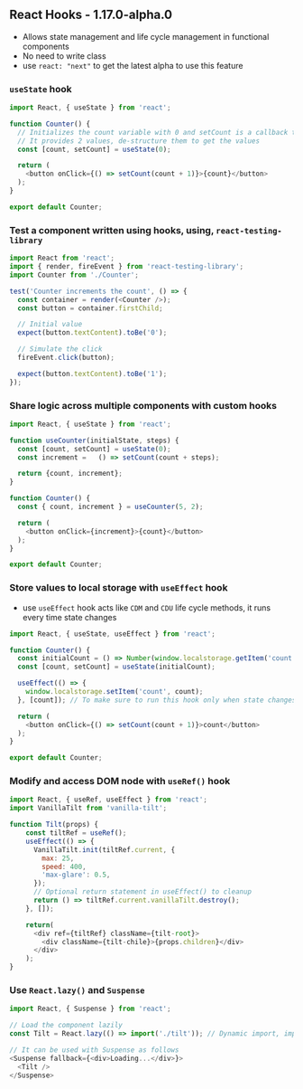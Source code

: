 ## React Hooks - 1.17.0-alpha.0
- Allows state management and life cycle management in functional components
- No need to write class
- use `react: "next"` to get the latest alpha to use this feature

### `useState` hook

```javascript
import React, { useState } from 'react';

function Counter() {
  // Initializes the count variable with 0 and setCount is a callback to update the state on click
  // It provides 2 values, de-structure them to get the values
  const [count, setCount] = useState(0);

  return (
    <button onClick={() => setCount(count + 1)}>{count}</button>
  );
}

export default Counter;
```

### Test a component written using hooks, using, `react-testing-library`

```javascript
import React from 'react';
import { render, fireEvent } from 'react-testing-library';
import Counter from './Counter';

test('Counter increments the count', () => {
  const container = render(<Counter />);
  const button = container.firstChild;

  // Initial value
  expect(button.textContent).toBe('0');

  // Simulate the click
  fireEvent.click(button);

  expect(button.textContent).toBe('1');
});
```

### Share logic across multiple components with custom hooks

```javascript
import React, { useState } from 'react';

function useCounter(initialState, steps) {
  const [count, setCount] = useState(0);
  const increment =   () => setCount(count + steps);

  return {count, increment};
}

function Counter() {
  const { count, increment } = useCounter(5, 2);

  return (
    <button onClick={increment}>{count}</button>
  );
}

export default Counter;
```

### Store values to local storage with `useEffect` hook
- use `useEffect` hook acts like `CDM` and `CDU` life cycle methods, it runs every time state changes

```javascript
import React, { useState, useEffect } from 'react';

function Counter() {
  const initialCount = () => Number(window.localstorage.getItem('count')) || 0;  
  const [count, setCount] = useState(initialCount);

  useEffect(() => {
    window.localstorage.setItem('count', count);
  }, [count]); // To make sure to run this hook only when state changes

  return (
    <button onClick={() => setCount(count + 1)}>count</button>
  );
}

export default Counter;
```

### Modify and access DOM node with `useRef()` hook

```javascript
import React, { useRef, useEffect } from 'react';
import VanillaTilt from 'vanilla-tilt';

function Tilt(props) {
    const tiltRef = useRef();
    useEffect(() => {
      VanillaTilt.init(tiltRef.current, {
        max: 25,
        speed: 400,
        'max-glare': 0.5,
      });
      // Optional return statement in useEffect() to cleanup
      return () => tiltRef.current.vanillaTilt.destroy();
    }, []);

    return(
      <div ref={tiltRef} className={tilt-root}>
        <div className={tilt-chile}>{props.children}</div>
      </div>
    );
}
```

### Use `React.lazy()` and `Suspense`

```javascript
import React, { Suspense } from 'react';

// Load the component lazily
const Tilt = React.lazy(() => import('./tilt')); // Dynamic import, imports the library when needed.

// It can be used with Suspense as follows
<Suspense fallback={<div>Loading...</div>}>
  <Tilt />
</Suspense>
```
